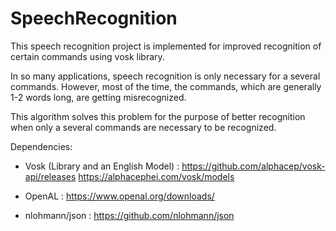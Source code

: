 # SpeechRecognition

This speech recognition project is implemented for improved recognition of certain commands using vosk library.

In so many applications, speech recognition is only necessary for a several commands. However, most of the time, the commands, which are generally 1-2 words long, are getting misrecognized.

This algorithm solves this problem for the purpose of better recognition when only a several commands are necessary to be recognized. 

Dependencies:
- Vosk (Library and an English Model) : https://github.com/alphacep/vosk-api/releases
                                        https://alphacephei.com/vosk/models

- OpenAL : https://www.openal.org/downloads/
- nlohmann/json : https://github.com/nlohmann/json
